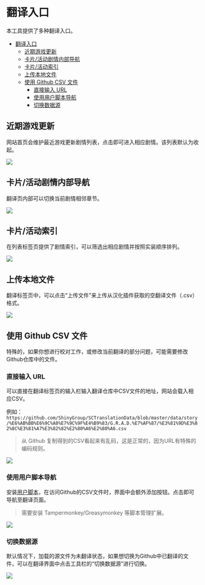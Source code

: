 # 翻译入口

本工具提供了多种翻译入口。

- [翻译入口](#翻译入口)
  - [近期游戏更新](#近期游戏更新)
  - [卡片/活动剧情内部导航](#卡片活动剧情内部导航)
  - [卡片/活动索引](#卡片活动索引)
  - [上传本地文件](#上传本地文件)
  - [使用 Github CSV 文件](#使用-github-csv-文件)
    - [直接输入 URL](#直接输入-url)
    - [使用用户脚本导航](#使用用户脚本导航)
    - [切换数据源](#切换数据源)

## 近期游戏更新

网站首页会维护最近游戏更新剧情列表，点击即可进入相应剧情。该列表默认为收起。

![](img/Recent%20Game%20Updates.png)

## 卡片/活动剧情内部导航

翻译页内部可以切换当前剧情相邻章节。

![](img/related%20chapters.png)

## 卡片/活动索引

在列表标签页提供了剧情索引，可以筛选出相应剧情并按照实装顺序排列。

![](img/list.png)

## 上传本地文件

翻译标签页中，可以点击“上传文件”来上传从汉化插件获取的空翻译文件（.csv）格式。

![](img/upload.png)

## 使用 Github CSV 文件

特殊的，如果你想进行校对工作，或修改当前翻译的部分问题，可能需要修改Github仓库中的文件。

### 直接输入 URL

可以直接在翻译标签页的输入栏输入翻译仓库中CSV文件的地址，网站会载入相应CSV。

例如：`https://github.com/ShinyGroup/SCTranslationData/blob/master/data/story/%E6%AB%BB%E6%9C%A8%E7%9C%9F%E4%B9%83/G.R.A.D.%E7%AF%87/%E3%81%9D%E3%82%8C%E3%81%A7%E3%82%82%E2%80%A6%E2%80%A6.csv`

> 从 Github 复制得到的CSV看起来有乱码，这是正常的，因为URL有特殊的编码规则。

![](img/CSV%20Input.png)

### 使用用户脚本导航

安装[用户脚本](https://static.sc-viewer.top/viewer-button.user.js)，在访问Github的CSV文件时，界面中会额外添加按钮。点击即可导航至翻译页面。


> 需要安装 Tampermonkey/Greasymonkey 等脚本管理扩展。

![](img/userscript%20button%20preview.png)

### 切换数据源

默认情况下，加载的源文件为未翻译状态，如果想切换为Github中已翻译的文件，可以在翻译界面中点击工具栏的“切换数据源”进行切换。

![](img/switch%20to%20github.png)
